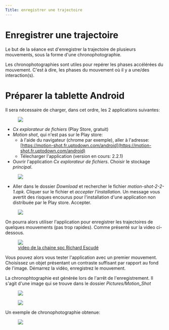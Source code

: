```yaml
---
Title: enregistrer une trajectoire
---
```


# Enregistrer une trajectoire
Le but de la séance est d'enregistrer la trajectoire de plusieurs mouvements, sous la forme d'une chronophotographie.

Les chronophotographies sont utiles pour repérer les phases accélérées du mouvement. C'est à dire, les phases du mouvement où il y a une/des interaction(s).

# Préparer la tablette Android
Il sera nécessaire de charger, dans cet ordre, les 2 applications suivantes:

<figure><div>
  <img src="../images/app.png">
</div>
</figure> 

* *Cx explorateur de fichiers* (Play Store, gratuit)
* *Motion shot*, qui n'est pas sur le Play store: 
  * à l'aide du navigateur (chrome par exemple), aller à l'adresse: [https://motion-shot.fr.uptodown.com/android](https://motion-shot.fr.uptodown.com/android)
  * Télecharger l'application (version en cours: 2.2.1)
* Ouvrir l'application *Cx explorateur de fichiers*. Choisir le stockage *principal*.

<figure>
  <img src="../images/explo1.png">
</figure> 

* Aller dans le dossier *Download* et rechercher le fichier *motion-shot-2-2-1.apk*. Cliquer sur le fichier et *accepter l'installation*. Un message vous avertit des risques encourus pour l'installation d'une application non distribuée par le Play store. Accepter.

<figure>
  <img src="../images/explo2.png">
</figure> 

On pourra alors utiliser l'application pour enregistrer les trajectoires de quelques mouvements (pas trop rapides). Comme présenté sur la video ci-dessous.

<figure><a href="https://www.youtube.com/watch?v=FF8Qd48FO7o">
  <img src="../images/video_motionshot.png">
  <figcaption>video de la chaine spc Richard Escudé</figcaption></a>
</figure> 

Vous pouvez alors vous tester l'application avec un premier mouvement.<br>
Choisissez un objet présentant un contraste suffisant par rapport au fond de l'image. Démarrez la vidéo, enregistrez le mouvement. 

La chronophtographie est générée lors de l'arrêt de l'enregistrement. Il s'agit d'une image qui se trouve dans le dossier *Pictures/Motion_Shot*

<figure>
  <img src="../images/explo3.png">
</figure> 

<figure>
  <img src="../images/explo4.png">
</figure> 

Un exemple de chronophotographie obtenue:

<figure>
  <img src="../images/Motion_Shot.jpg">
</figure> 
